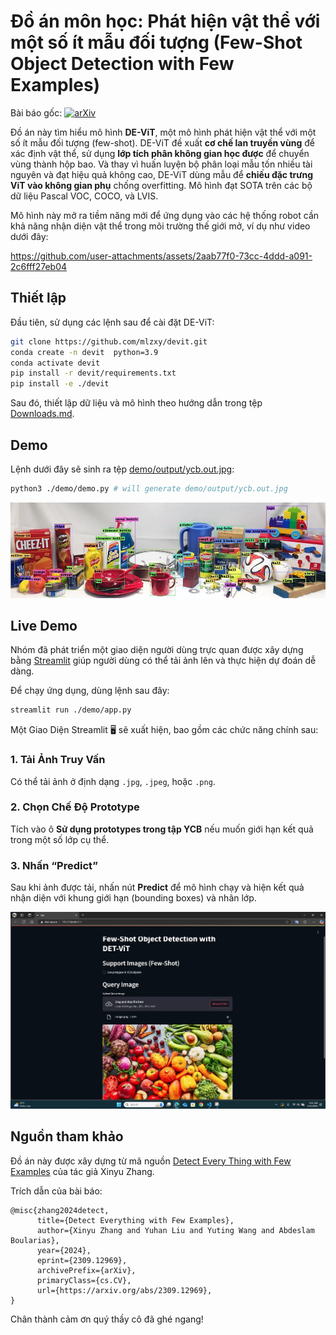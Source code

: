 # Đồ án môn học: Phát hiện vật thể với một số ít mẫu đối tượng (Few-Shot Object Detection with Few Examples)

Bài báo gốc: [![arXiv](https://img.shields.io/badge/arXiv-2309.12969-b31b1b.svg)](https://arxiv.org/abs/2309.12969)

Đồ án này tìm hiểu mô hình **DE-ViT**, một mô hình phát hiện vật thể với một số ít mẫu đối tượng (few-shot). DE-ViT đề xuất **cơ chế lan truyền vùng** để xác định vật thể, sử dụng **lớp tích phân không gian học được** để chuyển vùng thành hộp bao. Và thay vì huấn luyện bộ phân loại mẫu tốn nhiều tài nguyên và đạt hiệu quả không cao, DE-ViT dùng mẫu để **chiếu đặc trưng ViT vào không gian phụ** chống overfitting. Mô hình đạt SOTA trên các bộ dữ liệu Pascal VOC, COCO, và LVIS.

Mô hình này mở ra tiềm năng mới để ứng dụng vào các hệ thống robot cần khả năng nhận diện vật thể trong môi trường thế giới mở, ví dụ như video dưới đây:

https://github.com/user-attachments/assets/2aab77f0-73cc-4ddd-a091-2c6fff27eb04

## Thiết lập

Đầu tiên, sử dụng các lệnh sau để cài đặt DE-ViT:

```bash
git clone https://github.com/mlzxy/devit.git
conda create -n devit  python=3.9 
conda activate devit
pip install -r devit/requirements.txt
pip install -e ./devit
```

Sau đó, thiết lập dữ liệu và mô hình theo hướng dẫn trong tệp [Downloads.md](Downloads.md).

## Demo

Lệnh dưới đây sẽ sinh ra tệp [demo/output/ycb.out.jpg](demo/output/ycb.out.jpg):

```bash
python3 ./demo/demo.py # will generate demo/output/ycb.out.jpg
```

![](demo/output/ycb.out.jpg)

## Live Demo

Nhóm đã phát triển một giao diện người dùng trực quan được xây dựng bằng [Streamlit](https://streamlit.io/) giúp người dùng có thể tải ảnh lên và thực hiện dự đoán dễ dàng.

Để chạy ứng dụng, dùng lệnh sau đây:

```bash
streamlit run ./demo/app.py
```

Một Giao Diện Streamlit 🖥️ sẽ xuất hiện, bao gồm các chức năng chính sau:

### 1. Tải Ảnh Truy Vấn
Có thể tải ảnh ở định dạng `.jpg`, `.jpeg`, hoặc `.png`.

### 2. Chọn Chế Độ Prototype
Tích vào ô **Sử dụng prototypes trong tập YCB** nếu muốn giới hạn kết quả trong một số lớp cụ thể.

### 3. Nhấn “Predict”
Sau khi ảnh được tải, nhấn nút **Predict** để mô hình chạy và hiện kết quả nhận diện với khung giới hạn (bounding boxes) và nhãn lớp.

![](images/streamlit.png)

## Nguồn tham khảo

Đồ án này được xây dựng từ mã nguồn [Detect Every Thing with Few Examples](https://github.com/microsoft/RegionCLIP) của tác giả Xinyu Zhang.

Trích dẫn của bài báo:

```
@misc{zhang2024detect,
      title={Detect Everything with Few Examples}, 
      author={Xinyu Zhang and Yuhan Liu and Yuting Wang and Abdeslam Boularias},
      year={2024},
      eprint={2309.12969},
      archivePrefix={arXiv},
      primaryClass={cs.CV},
      url={https://arxiv.org/abs/2309.12969}, 
}
```

Chân thành cảm ơn quý thầy cô đã ghé ngang!

